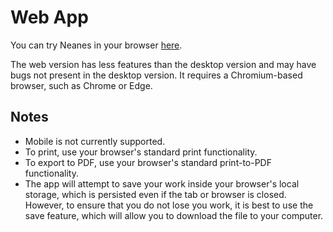 # Web App

You can try Neanes in your browser [here](https://neanes.github.io/neanes-web-app/).

The web version has less features than the desktop version and may have bugs not present in the desktop version. It requires a Chromium-based browser, such as Chrome or Edge.

## Notes

- Mobile is not currently supported.
- To print, use your browser's standard print functionality.
- To export to PDF, use your browser's standard print-to-PDF functionality.
- The app will attempt to save your work inside your browser's local storage, which is persisted even if the tab or browser is closed. However, to ensure that you do not lose you work, it is best to use the save feature, which will allow you to download the file to your computer.
